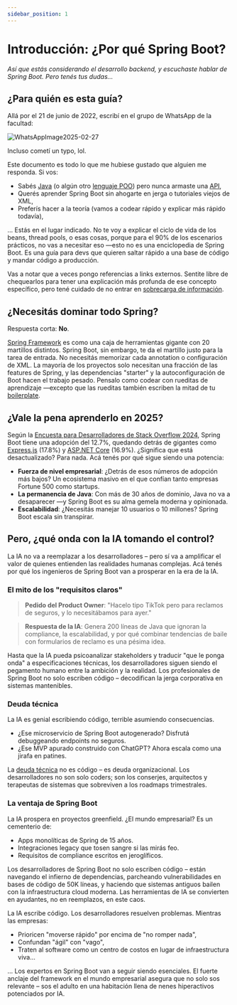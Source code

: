 ```yaml
---
sidebar_position: 1
---
```


# Introducción: ¿Por qué Spring Boot?

_Así que estás considerando el desarrollo backend, y escuchaste hablar de Spring Boot. Pero tenés tus dudas…_

## ¿Para quién es esta guía?

Allá por el 21 de junio de 2022, escribí en el grupo de WhatsApp de la facultad:

<div>
  <img src={require('@site/static/img/WhatsAppImage2025-02-27.jpeg').default} alt="WhatsAppImage2025-02-27" />
</div>

Incluso cometí un typo, lol.

Este documento es todo lo que me hubiese gustado que alguien me responda. Si vos:

* Sabés [Java](https://www.java.com/) (o algún otro [lenguaje POO](https://www.freecodecamp.org/news/what-is-object-oriented-programming/)) pero nunca armaste una [API](https://aws.amazon.com/what-is/api/),
* Querés aprender Spring Boot sin ahogarte en jerga o tutoriales viejos de XML,
* Preferís hacer a la teoría (vamos a codear rápido y explicar más rápido todavía),

… Estás en el lugar indicado. No te voy a explicar el ciclo de vida de los beans, thread pools, o esas cosas, porque para el 90% de los escenarios prácticos, no vas a necesitar eso —esto no es una enciclopedia de Spring Boot. Es una guía para devs que quieren saltar rápido a una base de código y mandar código a producción.

Vas a notar que a veces pongo referencias a links externos. Sentite libre de chequearlos para tener una explicación más profunda de ese concepto específico, pero tené cuidado de no entrar en [sobrecarga de información](https://www.interaction-design.org/literature/article/information-overload-why-it-matters-and-how-to-combat-it).

## ¿Necesitás dominar todo Spring?

Respuesta corta: **No**.

[Spring Framework](https://spring.io/projects/spring-framework) es como una caja de herramientas gigante con 20 martillos distintos. Spring Boot, sin embargo, te da el martillo justo para la tarea de entrada. No necesitás memorizar cada annotation o configuración de XML. La mayoría de los proyectos solo necesitan una fracción de las features de Spring, y las dependencias "starter" y la autoconfiguración de Boot hacen el trabajo pesado. Pensalo como codear con rueditas de aprendizaje —excepto que las rueditas también escriben la mitad de tu [boilerplate](https://aws.amazon.com/what-is/boilerplate-code/).

## ¿Vale la pena aprenderlo en 2025?

Según la [Encuesta para Desarrolladores de Stack Overflow 2024](https://survey.stackoverflow.co/2024/technology#most-popular-technologies-webframe), Spring Boot tiene una adopción del 12.7%, quedando detrás de gigantes como [Express.js](https://expressjs.com/) (17.8%) y [ASP.NET Core](http://ASP.NET) (16.9%). ¿Significa que está desactualizado? Para nada. Acá tenés por qué sigue siendo una potencia:

* **Fuerza de nivel empresarial**: ¿Detrás de esos números de adopción más bajos? Un ecosistema masivo en el que confían tanto empresas Fortune 500 como startups.
* **La permanencia de Java**: Con más de 30 años de dominio, Java no va a desaparecer —y Spring Boot es su alma gemela moderna y opinionada.
* **Escalabilidad**: ¿Necesitás manejar 10 usuarios o 10 millones? Spring Boot escala sin transpirar.

## Pero, ¿qué onda con la IA tomando el control?

La IA no va a reemplazar a los desarrolladores – pero sí va a amplificar el valor de quienes entienden las realidades humanas complejas. Acá tenés por qué los ingenieros de Spring Boot van a prosperar en la era de la IA.

### El mito de los "requisitos claros"

> **Pedido del Product Owner**: "Hacelo tipo TikTok pero para reclamos de seguros, y lo necesitábamos para ayer."

> **Respuesta de la IA**: Genera 200 líneas de Java que ignoran la compliance, la escalabilidad, y por qué combinar tendencias de baile con formularios de reclamo es una pésima idea.

Hasta que la IA pueda psicoanalizar stakeholders y traducir "que le ponga onda" a especificaciones técnicas, los desarrolladores siguen siendo el pegamento humano entre la ambición y la realidad. Los profesionales de Spring Boot no solo escriben código – decodifican la jerga corporativa en sistemas mantenibles.

### Deuda técnica

La IA es genial escribiendo código, terrible asumiendo consecuencias.

* ¿Ese microservicio de Spring Boot autogenerado? Disfrutá debuggeando endpoints no seguros.
* ¿Ese MVP apurado construido con ChatGPT? Ahora escala como una jirafa en patines.

La [deuda técnica](https://www.productplan.com/glossary/technical-debt/) no es código – es deuda organizacional. Los desarrolladores no son solo coders; son los conserjes, arquitectos y terapeutas de sistemas que sobreviven a los roadmaps trimestrales.

### La ventaja de Spring Boot

La IA prospera en proyectos greenfield. ¿El mundo empresarial? Es un cementerio de:

* Apps monolíticas de Spring de 15 años.
* Integraciones legacy que tosen sangre si las mirás feo.
* Requisitos de compliance escritos en jeroglíficos.

Los desarrolladores de Spring Boot no solo escriben código – están navegando el infierno de dependencias, parcheando vulnerabilidades en bases de código de 50K líneas, y haciendo que sistemas antiguos bailen con la infraestructura cloud moderna. Las herramientas de IA se convierten en ayudantes, no en reemplazos, en este caos.

La IA escribe código. Los desarrolladores resuelven problemas. Mientras las empresas:

* Prioricen "moverse rápido" por encima de "no romper nada",
* Confundan "ágil" con "vago",
* Traten al software como un centro de costos en lugar de infraestructura viva…

… Los expertos en Spring Boot van a seguir siendo esenciales. El fuerte anclaje del framework en el mundo empresarial asegura que no solo sos relevante – sos el adulto en una habitación llena de nenes hiperactivos potenciados por IA.